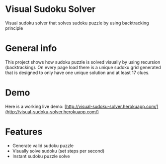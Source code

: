 # Visual Sudoku Solver
Visual sudoku solver that solves sudoku puzzle by using backtracking principle

# General info
This project shows how sudoku puzzle is solved visually by using recursion (backtracking). On every page load there is a unique sudoku grid generated that is designed to only have one unique solution and at least 17 clues.

# Demo
Here is a working live demo: [http://visual-sudoku-solver.herokuapp.com/](http://visual-sudoku-solver.herokuapp.com/)

# Features
* Generate valid sudoku puzzle
* Visually solve sudoku (set steps per second)
* Instant sudoku puzzle solve


